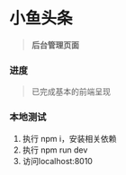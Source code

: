 # 小鱼头条
> **后台管理页面**
### 进度
> 已完成基本的前端呈现
### 本地测试
1. 执行 npm i，安装相关依赖
2. 执行 npm run dev
3. 访问localhost:8010

